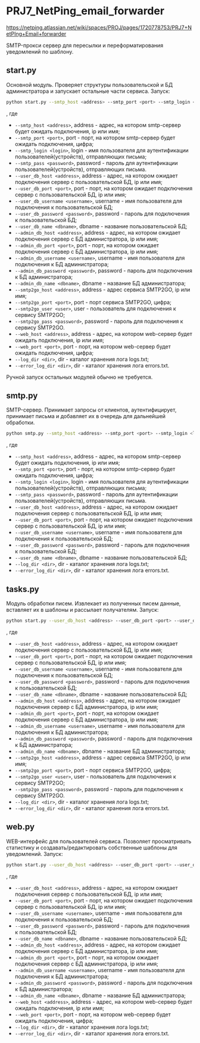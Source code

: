 # PRJ7_NetPing_email_forwarder
https://netping.atlassian.net/wiki/spaces/PROJ/pages/1720778753/PRJ7+NetPIng+Email+forwarder

SMTP-прокси сервер для пересылки и переформатирования уведомлений по шаблону.

## start.py
Основной модуль. Проверяет структуры пользовательской и БД администратора и запускает остальные части сервиса.
Запуск:
```bash
python start.py --smtp_host <address> --smtp_port <port> --smtp_login <login> --smtp_pass <password> --user_db_host <address> --user_db_port <port> --user_db_username <username> --user_db_password <password> --user_db_name <dbname> --admin_db_host <address> --admin_db_port <port> --admin_db_username <username> --admin_db_password <password> --admin_db_name <dbname> --smtp2go_host <address> --smtp2go_port <port> --smtp2go_user <user> --smtp2go_pass <password> --web_host <address> --web_port <port> --log_dir <dir> --error_log_dir <dir>
```
, где

- ```--smtp_host <address>```, address - адрес, на котором smtp-сервер будет ожидать подключения, ip или имя;
- ```--smtp_port <port>```, port - порт, на котором smtp-сервер будет ожидать подключения, цифра;
- ```--smtp_login <login>```, login - имя пользователя для аутентификации пользователей(устройств), отправляющих письма;
- ```--smtp_pass <password>```, password - пароль для аутентификации пользователей(устройств), отправляющих письма.
- ```--user_db_host <address>```, address - адрес, на котором ожидает подключения сервер с пользовательской БД, ip или имя;
- ```--user_db_port <port>```, port - порт, на котором ожидает подключения сервер с пользовательской БД, ip или имя;
- ```--user_db_username <username>```, username - имя пользователя для подключения к пользовательской БД;
- ```--user_db_password <password>```, password - пароль для подключения к пользовательской БД;
- ```--user_db_name <dbname>```, dbname - название пользовательской БД;
- ```--admin_db_host <address>```, address - адрес, на котором ожидает подключения сервер с БД администратора, ip или имя;
- ```--admin_db_port <port>```, port - порт, на котором ожидает подключения сервер с БД администратора, ip или имя;
- ```--admin_db_username <username>```, username - имя пользователя для подключения к БД администратора;
- ```--admin_db_password <password>```, password - пароль для подключения к БД администратора;
- ```--admin_db_name <dbname>```, dbname - название БД администратора;
- ```--smtp2go_host <address>```, address - адрес сервиса SMTP2GO, ip или имя;
- ```--smtp2go_port <port>```, port - порт сервиса SMTP2GO, цифра;
- ```--smtp2go_user <user>```, user - пользователь для подключения к сервису SMTP2GO;
- ```--smtp2go_pass <password>```, password - пароль для подключения к сервису SMTP2GO.
- ```--web_host <address>```, address - адрес, на котором web-сервер будет ожидать подключения, ip или имя;
- ```--web_port <port>```, port - порт, на котором web-сервер будет ожидать подключения, цифра;
- ```--log_dir <dir>```, dir - каталог хранения лога logs.txt;
- ```--error_log_dir <dir>```, dir - каталог хранения лога errors.txt.

Ручной запуск остальных модулей обычно не требуется.

## smtp.py
SMTP-сервер. Принимает запросы от клиентов, аутентифицирует, принимает письма и добавляет их в очередь для дальнейшей обработки.
```bash
python smtp.py --smtp_host <address> --smtp_port <port> --smtp_login <login> --smtp_pass <password> --user_db_host <address> --user_db_port <port> --user_db_username <username> --user_db_password <password> --user_db_name <dbname> --log_dir <dir> --error_log_dir <dir>
```
, где

- ```--smtp_host <address>```, address - адрес, на котором smtp-сервер будет ожидать подключения, ip или имя;
- ```--smtp_port <port>```, port - порт, на котором smtp-сервер будет ожидать подключения, цифра;
- ```--smtp_login <login>```, login - имя пользователя для аутентификации пользователей(устройств), отправляющих письма;
- ```--smtp_pass <password>```, password - пароль для аутентификации пользователей(устройств), отправляющих письма.
- ```--user_db_host <address>```, address - адрес, на котором ожидает подключения сервер с пользовательской БД, ip или имя;
- ```--user_db_port <port>```, port - порт, на котором ожидает подключения сервер с пользовательской БД, ip или имя;
- ```--user_db_username <username>```, username - имя пользователя для подключения к пользовательской БД;
- ```--user_db_password <password>```, password - пароль для подключения к пользовательской БД;
- ```--user_db_name <dbname>```, dbname - название пользовательской БД;
- ```--log_dir <dir>```, dir - каталог хранения лога logs.txt;
- ```--error_log_dir <dir>```, dir - каталог хранения лога errors.txt.

## tasks.py
Модуль обработки писем. Извлекает из полученных писем данные, вставляет их в шаблоны и рассылает получателям.
Запуск:
```bash
python start.py --user_db_host <address> --user_db_port <port> --user_db_username <username> --user_db_password <password> --user_db_name <dbname> --admin_db_host <address> --admin_db_port <port> --admin_db_username <username> --admin_db_password <password> --admin_db_name <dbname> --smtp2go_host <address> --smtp2go_port <port> --smtp2go_user <user> --smtp2go_pass <password> --log_dir <dir> --error_log_dir <dir>
```
, где

-  ```--user_db_host <address>```, address - адрес, на котором ожидает подключения сервер с пользовательской БД, ip или имя;
-  ```--user_db_port <port>```, port - порт, на котором ожидает подключения сервер с пользовательской БД, ip или имя;
-  ```--user_db_username <username>```, username - имя пользователя для подключения к пользовательской БД;
-  ```--user_db_password <password>```, password - пароль для подключения к пользовательской БД;
-  ```--user_db_name <dbname>```, dbname - название пользовательской БД;
-  ```--admin_db_host <address>```, address - адрес, на котором ожидает подключения сервер с БД администратора, ip или имя;
-  ```--admin_db_port <port>```, port - порт, на котором ожидает подключения сервер с БД администратора, ip или имя;
-  ```--admin_db_username <username>```, username - имя пользователя для подключения к БД администратора;
-  ```--admin_db_password <password>```, password - пароль для подключения к БД администратора;
-  ```--admin_db_name <dbname>```, dbname - название БД администратора;
-  ```--smtp2go_host <address>```, address - адрес сервиса SMTP2GO, ip или имя;
-  ```--smtp2go_port <port>```, port - порт сервиса SMTP2GO, цифра;
-  ```--smtp2go_user <user>```, user - пользователь для подключения к сервису SMTP2GO;
-  ```--smtp2go_pass <password>```, password - пароль для подключения к сервису SMTP2GO.
-  ```--log_dir <dir>```, dir - каталог хранения лога logs.txt;
-  ```--error_log_dir <dir>```, dir - каталог хранения лога errors.txt.

## web.py
WEB-интерфейс для пользователей сервиса. Позволяет просматривать статистику и создавать/редактировать собственные шаблоны для уведомлений.
Запуск:
```bash
python start.py --user_db_host <address> --user_db_port <port> --user_db_username <username> --user_db_password <password> --user_db_name <dbname> --admin_db_host <address> --admin_db_port <port> --admin_db_username <username> --admin_db_password <password> --admin_db_name <dbname> --web_host <address> --web_port <port> --log_dir <dir> --error_log_dir <dir>
```
, где

- ```--user_db_host <address>```, address - адрес, на котором ожидает подключения сервер с пользовательской БД, ip или имя;
- ```--user_db_port <port>```, port - порт, на котором ожидает подключения сервер с пользовательской БД, ip или имя;
- ```--user_db_username <username>```, username - имя пользователя для подключения к пользовательской БД;
- ```--user_db_password <password>```, password - пароль для подключения к пользовательской БД;
- ```--user_db_name <dbname>```, dbname - название пользовательской БД;
- ```--admin_db_host <address>```, address - адрес, на котором ожидает подключения сервер с БД администратора, ip или имя;
- ```--admin_db_port <port>```, port - порт, на котором ожидает подключения сервер с БД администратора, ip или имя;
- ```--admin_db_username <username>```, username - имя пользователя для подключения к БД администратора;
- ```--admin_db_password <password>```, password - пароль для подключения к БД администратора;
- ```--admin_db_name <dbname>```, dbname - название БД администратора;
- ```--web_host <address>```, address - адрес, на котором web-сервер будет ожидать подключения, ip или имя;
- ```--web_port <port>```, port - порт, на котором web-сервер будет ожидать подключения, цифра;
- ```--log_dir <dir>```, dir - каталог хранения лога logs.txt;
- ```--error_log_dir <dir>```, dir - каталог хранения лога errors.txt.